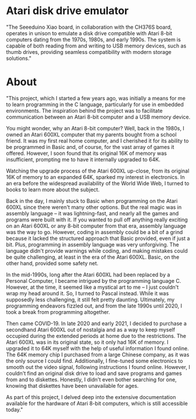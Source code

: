 # Atari disk drive emulator
"The Seeeduino Xiao board, in collaboration with the CH376S board, operates in unison to emulate a disk drive compatible with Atari 8-bit computers dating from the 1970s, 1980s, and early 1990s. The system is capable of both reading from and writing to USB memory devices, such as thumb drives, providing seamless compatibility with modern storage solutions."
# About
"This project, which I started a few years ago, was initially a means for me to learn programming in the C language, particularly for use in embedded environments. The inspiration behind the project was to facilitate communication between an Atari 8-bit computer and a USB memory device.

You might wonder, why an Atari 8-bit computer? Well, back in the 1980s, I owned an Atari 600XL computer that my parents bought from a school friend. It was my first real home computer, and I cherished it for its ability to be programmed in Basic and, of course, for the vast array of games it offered. However, I soon found that its original 16K of memory was insufficient, prompting me to have it internally upgraded to 64K.

Watching the upgrade process of the Atari 600XL up-close, from its original 16K of memory to an expanded 64K, sparked my interest in electronics. In an era before the widespread availability of the World Wide Web, I turned to books to learn more about the subject.

Back in the day, I mainly stuck to Basic when programming on the Atari 600XL since there weren't many other options. But the real magic was in assembly language – it was lightning-fast, and nearly all the games and programs were built with it. If you wanted to pull off anything really exciting on an Atari 600XL or any 8-bit computer from that era, assembly language was the way to go. However, coding in assembly could be a bit of a grind because it lacked the structured approach that Basic provided, even if just a bit. Plus, programming in assembly language was very unforgiving. The language didn't provide warnings while coding, and making mistakes could be quite challenging, at least in the era of the Atari 600XL. Basic, on the other hand, provided some safety net.

In the mid-1990s, long after the Atari 600XL had been replaced by a Personal Computer, I became intrigued by the programming language C. However, at the time, it seemed like a mystical art to me – I just couldn't wrap my head around it. So, I turned to Pascal instead. While it was supposedly less challenging, it still felt pretty daunting. Ultimately, my programming endeavors fizzled out, and from the late 1990s until 2020, I took a break from programming altogether.

Then came COVID-19. In late 2020 and early 2021, I decided to purchase a secondhand Atari 600XL out of nostalgia and as a way to keep myself occupied during the extended periods at home due to the restrictions. The Atari 600XL was in its original state, so it only had 16K of memory. I upgraded it to 64K myself with the help of useful information I found online. The 64K memory chip I purchased from a large Chinese company, as it was the only source I could find. Additionally, I fine-tuned some electronics to smooth out the video signal, following instructions I found online. However, I couldn't find an original disk drive to load and save programs and games from and to diskettes. Honestly, I didn't even bother searching for one, knowing that diskettes have been unavailable for ages.

As part of this project, I delved deep into the extensive documentation available for the hardware of Atari 8-bit computers, which is still accessible today."
